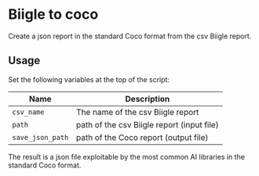 # Biigle to coco

Create a json report in the standard Coco format from the csv Biigle report.

## Usage

Set the following variables at the top of the script:

| Name | Description |
| --- | --- |
| `csv_name` | The name of the csv Biigle report |
| `path` | path of the csv Biigle report (input file) |
| `save_json_path` | path of the Coco report (output file) |

The result is a json file exploitable by the most common AI libraries in the 
standard Coco format.
